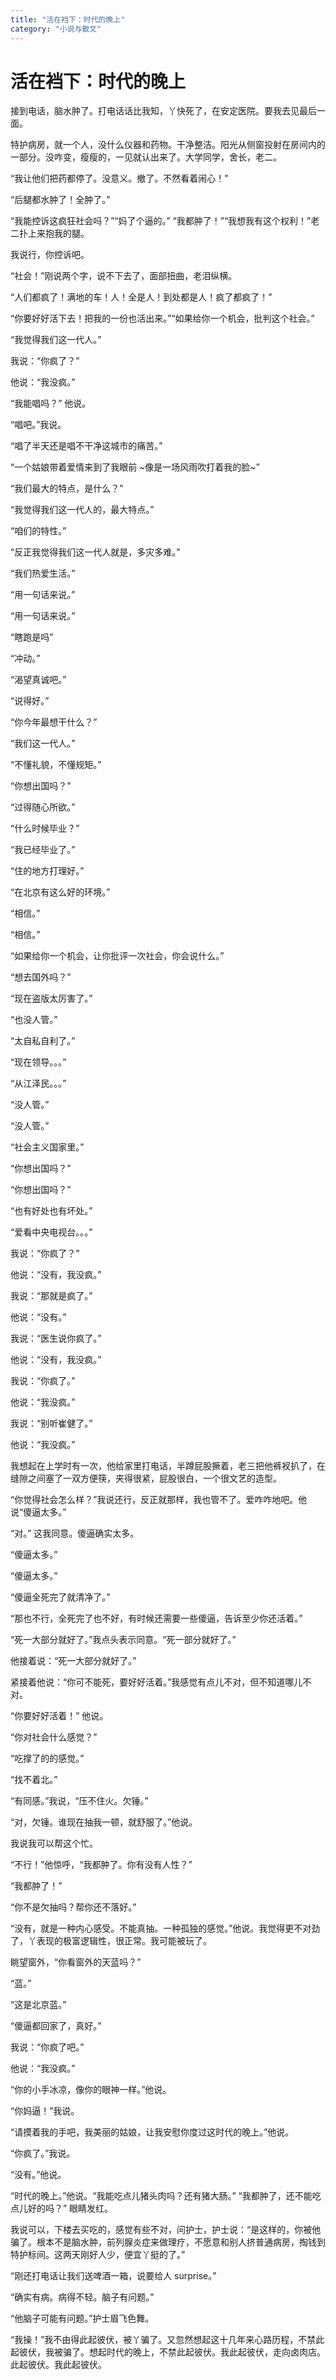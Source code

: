 ```yaml
---
title: "活在裆下：时代的晚上"
category: "小说与散文"
---
```

# 活在裆下：时代的晚上

接到电话，脑水肿了。打电话话比我知，丫快死了，在安定医院。要我去见最后一面。

特护病房，就一个人，没什么仪器和药物。干净整洁。阳光从侧窗投射在房间内的一部分。没咋变，瘦瘦的，一见就认出来了。大学同学，舍长，老二。

“我让他们把药都停了。没意义。撤了。不然看着闹心！”

“后腿都水肿了！全肿了。”

“我能控诉这疯狂社会吗？”“妈了个逼的。” “我都肿了！”“我想我有这个权利！”老二扑上来抱我的腿。

我说行，你控诉吧。

“社会！”刚说两个字，说不下去了，面部扭曲，老泪纵横。

“人们都疯了！满地的车！人！全是人！到处都是人！疯了都疯了！”

“你要好好活下去！把我的一份也活出来。”“如果给你一个机会，批判这个社会。”

“我觉得我们这一代人。”

我说：“你疯了？”

他说：“我没疯。”

“我能唱吗？” 他说。

“唱吧。”我说。

“唱了半天还是唱不干净这城市的痛苦。”

“一个姑娘带着爱情来到了我眼前 ~像是一场风雨吹打着我的脸~”

“我们最大的特点，是什么？”

“我觉得我们这一代人的，最大特点。”

“咱们的特性。”

“反正我觉得我们这一代人就是，多灾多难。”

“我们热爱生活。”

“用一句话来说。”

“用一句话来说。”

“瞎跑是吗”

“冲动。”

“渴望真诚吧。”

“说得好。”

“你今年最想干什么？”

“我们这一代人。”

“不懂礼貌，不懂规矩。”

“你想出国吗？”

“过得随心所欲。”

“什么时候毕业？”

“我已经毕业了。”

“住的地方打理好。”

“在北京有这么好的环境。”

“相信。”

“相信。”

“如果给你一个机会，让你批评一次社会，你会说什么。”

“想去国外吗？”

“现在盗版太厉害了。”

“也没人管。”

“太自私自利了。”

“现在领导。。。”

“从江泽民。。。”

“没人管。”

“没人管。”

“社会主义国家里。”

“你想出国吗？”

“你想出国吗？”

“也有好处也有坏处。”

“爱看中央电视台。。。”

我说：“你疯了？”

他说：“没有，我没疯。”

我说：“那就是疯了。”

他说：“没有。”

我说：“医生说你疯了。”

他说：“没有，我没疯。”

我说：“你疯了。”

他说：“我没疯。”

我说：“别听崔健了。”

他说：“我没疯。”

我想起在上学时有一次，他给家里打电话，半蹲屁股撅着，老三把他裤衩扒了，在缝隙之间塞了一双方便筷，夹得很紧，屁股很白，一个很文艺的造型。

“你觉得社会怎么样？”我说还行，反正就那样，我也管不了。爱咋咋地吧。他说“傻逼太多。”

“对。” 这我同意。傻逼确实太多。

“傻逼太多。”

“傻逼太多。”

“傻逼全死完了就清净了。”

“那也不行，全死完了也不好，有时候还需要一些傻逼，告诉至少你还活着。”

“死一大部分就好了。”我点头表示同意。“死一部分就好了。”

他接着说：“死一大部分就好了。”

紧接着他说：“你可不能死，要好好活着。”我感觉有点儿不对，但不知道哪儿不对。

“你要好好活着！” 他说。

“你对社会什么感觉？”

“吃撑了的的感觉。”

“找不着北。”

“有同感。”我说，“压不住火。欠锤。”

“对，欠锤。谁现在抽我一顿，就舒服了。”他说。

我说我可以帮这个忙。

“不行！”他惊呼，“我都肿了。你有没有人性？”

“我都肿了！”

“你不是欠抽吗？帮你还不落好。”

“没有，就是一种内心感受。不能真抽。一种孤独的感觉。”他说。我觉得更不对劲了，丫表现的极富逻辑性，很正常。我可能被玩了。

眺望窗外，“你看窗外的天蓝吗？”

“蓝。”

“这是北京蓝。”

“傻逼都回家了，真好。”

我说：“你疯了吧。”

他说：“我没疯。”

“你的小手冰凉，像你的眼神一样。”他说。

“你妈逼！”我说。

“请摸着我的手吧，我美丽的姑娘，让我安慰你度过这时代的晚上。”他说。

“你疯了。”我说。

“没有。”他说。

“时代的晚上。”他说。“我能吃点儿猪头肉吗？还有猪大肠。” “我都肿了，还不能吃点儿好的吗？” 眼睛发红。

我说可以，下楼去买吃的，感觉有些不对，问护士，护士说：“是这样的，你被他骗了。根本不是脑水肿，前列腺炎症来做理疗，不愿意和别人挤普通病房，掏钱到特护标间。这两天刚好人少，便宜丫挺的了。”

“刚还打电话让我们送啤酒一箱，说要给人 surprise。”

“确实有病。病得不轻。脑子有问题。”

“他脑子可能有问题。”护士眉飞色舞。

“我操！”我不由得此起彼伏，被丫骗了。又忽然想起这十几年来心路历程，不禁此起彼伏，我被骗了。想起时代的晚上，不禁此起彼伏。我此起彼伏，走向卤肉店。此起彼伏。我此起彼伏。

